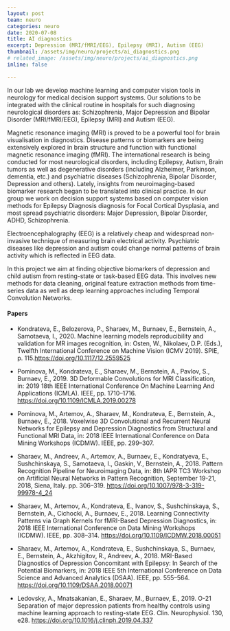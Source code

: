 ```yaml
---
layout: post
team: neuro
categories: neuro
date: 2020-07-08
title: AI diagnostics
excerpt: Depression (MRI/fMRI/EEG), Epilepsy (MRI), Autism (EEG)
thumbnail: /assets/img/neuro/projects/ai_diagnostics.png
# related_image: /assets/img/neuro/projects/ai_diagnostics.png
inline: false

---
```

In our lab we develop machine learning and computer vision tools in neurology for medical decision support systems. Our solutions to be integrated with the clinical routine in hospitals for such diagnosing neurological disorders as: Schizophrenia, Major Depression and Bipolar Disorder (MRI/fMRI/EEG), Epilepsy (MRI) and Autism (EEG).

Magnetic resonance imaging (MRI) is proved to be a powerful tool for brain visualisation in diagnostics. Disease patterns or biomarkers are being extensively explored in brain structure and function with functional magnetic resonance imaging (fMRI). The international research  is being conducted for most neurological disorders, including Epilepsy, Autism, Brain tumors as well as degenerative disorders (including Alzheimer, Parkinson, dementia, etc.) and psychiatric diseases (Schizophrenia, Bipolar Disorder, Depression and others). Lately, insights from neuroimaging-based biomarker research began to be translated into clinical practice. In our group we work on decision support systems based on computer vision methods for Epilepsy Diagnosis diagnosis for Focal Cortical Dysplasia, and most spread psychiatric disorders: Major Depression, Bipolar Disorder, ADHD, Schizophrenia.

Electroencephalography (EEG) is a relatively cheap and widespread non-invasive technique of measuring brain electrical activity. Psychiatric diseases like depression and autism could change normal patterns of brain activity which is reflected in EEG data.  

In this project we aim at finding objective biomarkers of depression and child autism from resting-state or task-based EEG data. This involves new methods for data cleaning, original feature extraction methods from time-series data as well as deep learning approaches including Temporal Convolution Networks.

#### Papers

* Kondrateva, E., Belozerova, P., Sharaev, M., Burnaev, E., Bernstein, A., Samotaeva, I., 2020. Machine learning models reproducibility and validation for MR images recognition, in: Osten, W., Nikolaev, D.P. (Eds.), Twelfth International Conference on Machine Vision (ICMV 2019). SPIE, p. 115.https://doi.org/10.1117/12.2559525

* Pominova, M., Kondrateva, E., Sharaev, M., Bernstein, A., Pavlov, S., Burnaev, E., 2019. 3D Deformable Convolutions for MRI Classification, in: 2019 18th IEEE International Conference On Machine Learning And Applications (ICMLA). IEEE, pp. 1710–1716. https://doi.org/10.1109/ICMLA.2019.00278

* Pominova, M., Artemov, A., Sharaev, M., Kondrateva, E., Bernstein, A., Burnaev, E., 2018. Voxelwise 3D Convolutional and Recurrent Neural Networks for Epilepsy and Depression Diagnostics from Structural and Functional MRI Data, in: 2018 IEEE International Conference on Data Mining Workshops (ICDMW). IEEE, pp. 299–307.

* Sharaev, M., Andreev, A., Artemov, A., Burnaev, E., Kondratyeva, E., Sushchinskaya, S., Samotaeva, I., Gaskin, V., Bernstein, A., 2018. Pattern Recognition Pipeline for Neuroimaging Data, in: 8th IAPR TC3 Workshop on Artificial Neural Networks in Pattern Recognition, September 19-21, 2018, Siena, Italy. pp. 306–319. https://doi.org/10.1007/978-3-319-99978-4_24

* Sharaev, M., Artemov, A., Kondrateva, E., Ivanov, S., Sushchinskaya, S., Bernstein, A., Cichocki, A., Burnaev, E., 2018. Learning Connectivity Patterns via Graph Kernels for fMRI-Based Depression Diagnostics, in: 2018 IEEE International Conference on Data Mining Workshops (ICDMW). IEEE, pp. 308–314. https://doi.org/10.1109/ICDMW.2018.00051

* Sharaev, M., Artemov, A., Kondrateva, E., Sushchinskaya, S., Burnaev, E., Bernstein, A., Akzhigitov, R., Andreev, A., 2018. MRI-Based Diagnostics of Depression Concomitant with Epilepsy: In Search of the Potential Biomarkers, in: 2018 IEEE 5th International Conference on Data Science and Advanced Analytics (DSAA). IEEE, pp. 555–564. https://doi.org/10.1109/DSAA.2018.00071

* Ledovsky, A., Mnatsakanian, E., Sharaev, M., Burnaev, E., 2019. O-21 Separation of major depression patients from healthy controls using machine learning approach to resting-state EEG. Clin. Neurophysiol. 130, e28. https://doi.org/10.1016/j.clinph.2019.04.337

